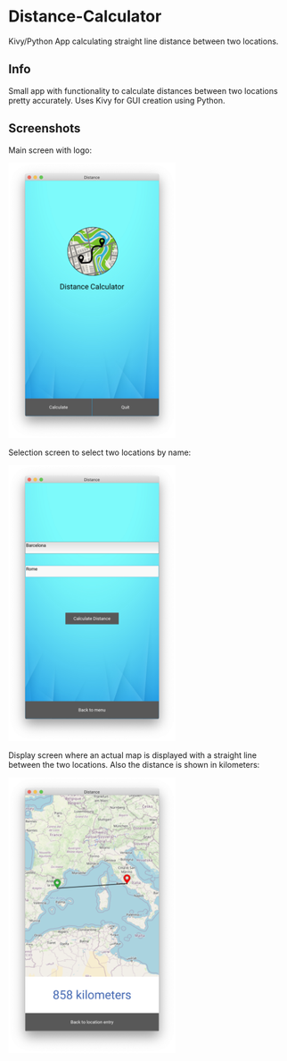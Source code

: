 # Distance-Calculator
Kivy/Python App calculating straight line distance between two locations.

## Info

Small app with functionality to calculate distances between two locations pretty accurately. Uses Kivy for GUI creation using Python. 


## Screenshots

Main screen with logo:

<img src="/images/img_1.png" width="300" >

Selection screen to select two locations by name:

<img src="/images/img_2.png" width="300" >

Display screen where an actual map is displayed with a straight line between the two locations. Also the distance is shown in kilometers:

<img src="/images/img_3.png" width="300" >
